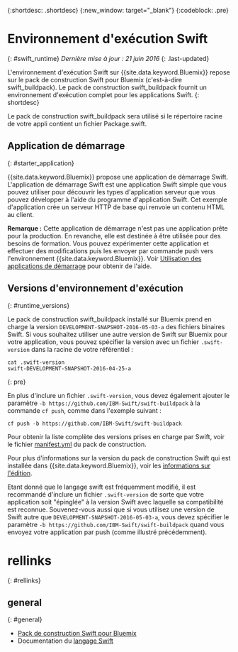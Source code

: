 {:shortdesc: .shortdesc}
{:new_window: target="_blank"}
{:codeblock: .pre}


# Environnement d'exécution Swift
{: #swift_runtime}
*Dernière mise à jour : 21 juin 2016*
{: .last-updated}

L'environnement d'exécution Swift sur {{site.data.keyword.Bluemix}} repose sur le pack de construction Swift pour Bluemix (c'est-à-dire swift_buildpack).
Le pack de construction swift_buildpack fournit un environnement d'exécution complet pour les applications Swift.
{: shortdesc}

Le pack de construction swift_buildpack sera utilisé si le répertoire racine de votre appli contient un fichier Package.swift.

## Application de démarrage
{: #starter_application}

{{site.data.keyword.Bluemix}} propose une application de démarrage Swift. L'application de démarrage Swift est une application Swift simple que vous pouvez utiliser pour découvrir les types d'application serveur que vous pouvez développer à l'aide du programme d'application Swift. Cet exemple d'application crée un serveur HTTP de base qui renvoie un contenu HTML au client.

**Remarque :** Cette application de démarrage n'est pas une application prête pour la production.  En revanche, elle est destinée à être utilisée pour des besoins de formation.  Vous pouvez expérimenter cette application et effectuer des modifications puis les envoyer par commande push vers l'environnement {{site.data.keyword.Bluemix}}. Voir [Utilisation des applications de démarrage](../../cfapps/starter_app_usage.html) pour obtenir de l'aide.

## Versions d'environnement d'exécution
{: #runtime_versions}

Le pack de construction swift_buildpack installé sur Bluemix prend en charge la version `DEVELOPMENT-SNAPSHOT-2016-05-03-a` des fichiers binaires Swift. Si vous souhaitez utiliser une autre version de Swift sur Bluemix pour votre application, vous pouvez spécifier la version avec un fichier `.swift-version` dans la racine de votre référentiel :

```
cat .swift-version
swift-DEVELOPMENT-SNAPSHOT-2016-04-25-a
```
{: pre}

En plus d'inclure un fichier `.swift-version`, vous devez également ajouter le paramètre `-b https://github.com/IBM-Swift/swift-buildpack` à la commande `cf push`, comme dans l'exemple suivant :

```
cf push -b https://github.com/IBM-Swift/swift-buildpack
```

Pour obtenir la liste complète des versions prises en charge par Swift, voir le fichier  [manifest.yml](https://github.com/IBM-Swift/swift-buildpack/blob/bluemix-buildpack/manifest.yml) du pack de construction.

Pour plus d'informations sur la version du pack de construction Swift qui est installée dans {{site.data.keyword.Bluemix}}, voir les [informations sur l'édition](https://github.com/IBM-Swift/swift-buildpack/releases/tag/1.1.1).

Etant donné que le langage swift est fréquemment modifié, il est recommandé d'inclure un fichier `.swift-version` de sorte que votre application soit "épinglée" à la version Swift avec laquelle sa compatibilité est reconnue. Souvenez-vous aussi que si vous utilisez une version de Swift autre que `DEVELOPMENT-SNAPSHOT-2016-05-03-a`, vous devez spécifier le paramètre `-b https://github.com/IBM-Swift/swift-buildpack` quand vous envoyez votre application par push (comme illustré précédemment).

# rellinks
{: #rellinks}
## general
{: #general}
* [Pack de construction Swift pour Bluemix](https://github.com/IBM-Swift/swift-buildpack)
* Documentation du [langage Swift](https://swift.org/)
